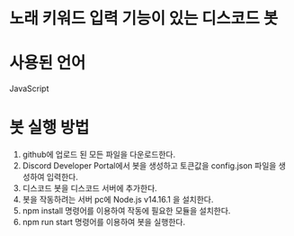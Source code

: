 # 노래 키워드 입력 기능이 있는 디스코드 봇

# 사용된 언어
JavaScript

# 봇 실행 방법
1. github에 업로드 된 모든 파일을 다운로드한다.
2. Discord Developer Portal에서 봇을 생성하고 토큰값을 config.json 파일을 생성하여 입력한다.
3. 디스코드 봇을 디스코드 서버에 추가한다.
4. 봇을 작동하려는 서버 pc에 Node.js v14.16.1 을 설치한다.
5. npm install 명령어를 이용하여 작동에 필요한 모듈을 설치한다.
6. npm run start 명령어를 이용하여 봇을 실행한다.